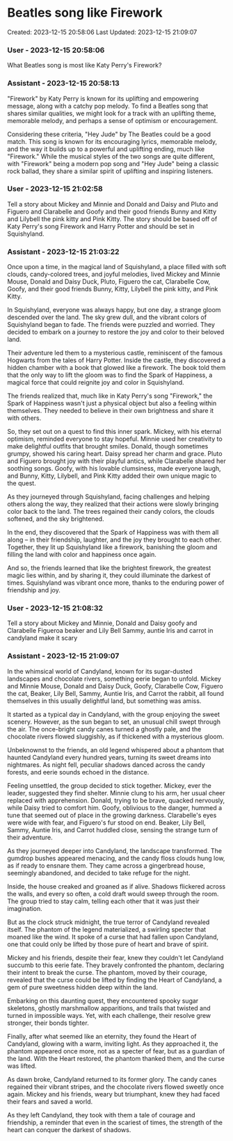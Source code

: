 # Beatles song like Firework

Created: 2023-12-15 20:58:06
Last Updated: 2023-12-15 21:09:07

### User - 2023-12-15 20:58:06

What Beatles song is most like Katy Perry's Firework?

### Assistant - 2023-12-15 20:58:13

"Firework" by Katy Perry is known for its uplifting and empowering message, along with a catchy pop melody. To find a Beatles song that shares similar qualities, we might look for a track with an uplifting theme, memorable melody, and perhaps a sense of optimism or encouragement. 

Considering these criteria, "Hey Jude" by The Beatles could be a good match. This song is known for its encouraging lyrics, memorable melody, and the way it builds up to a powerful and uplifting ending, much like "Firework." While the musical styles of the two songs are quite different, with "Firework" being a modern pop song and "Hey Jude" being a classic rock ballad, they share a similar spirit of uplifting and inspiring listeners.

### User - 2023-12-15 21:02:58

Tell a story about Mickey and Minnie and Donald and Daisy and Pluto and Figuero and Clarabelle and Goofy and their good friends Bunny and Kitty and Lilybell the pink kitty and Pink Kitty. The story should be based off of Katy Perry's song Firework and Harry Potter and should be set in Squishyland. 

### Assistant - 2023-12-15 21:03:22

Once upon a time, in the magical land of Squishyland, a place filled with soft clouds, candy-colored trees, and joyful melodies, lived Mickey and Minnie Mouse, Donald and Daisy Duck, Pluto, Figuero the cat, Clarabelle Cow, Goofy, and their good friends Bunny, Kitty, Lilybell the pink kitty, and Pink Kitty.

In Squishyland, everyone was always happy, but one day, a strange gloom descended over the land. The sky grew dull, and the vibrant colors of Squishyland began to fade. The friends were puzzled and worried. They decided to embark on a journey to restore the joy and color to their beloved land.

Their adventure led them to a mysterious castle, reminiscent of the famous Hogwarts from the tales of Harry Potter. Inside the castle, they discovered a hidden chamber with a book that glowed like a firework. The book told them that the only way to lift the gloom was to find the Spark of Happiness, a magical force that could reignite joy and color in Squishyland.

The friends realized that, much like in Katy Perry's song "Firework," the Spark of Happiness wasn't just a physical object but also a feeling within themselves. They needed to believe in their own brightness and share it with others.

So, they set out on a quest to find this inner spark. Mickey, with his eternal optimism, reminded everyone to stay hopeful. Minnie used her creativity to make delightful outfits that brought smiles. Donald, though sometimes grumpy, showed his caring heart. Daisy spread her charm and grace. Pluto and Figuero brought joy with their playful antics, while Clarabelle shared her soothing songs. Goofy, with his lovable clumsiness, made everyone laugh, and Bunny, Kitty, Lilybell, and Pink Kitty added their own unique magic to the quest.

As they journeyed through Squishyland, facing challenges and helping others along the way, they realized that their actions were slowly bringing color back to the land. The trees regained their candy colors, the clouds softened, and the sky brightened.

In the end, they discovered that the Spark of Happiness was with them all along – in their friendship, laughter, and the joy they brought to each other. Together, they lit up Squishyland like a firework, banishing the gloom and filling the land with color and happiness once again.

And so, the friends learned that like the brightest firework, the greatest magic lies within, and by sharing it, they could illuminate the darkest of times. Squishyland was vibrant once more, thanks to the enduring power of friendship and joy.

### User - 2023-12-15 21:08:32

Tell a story about Mickey and Minnie, Donald and Daisy goofy and Clarabelle Figueroa beaker and Lily Bell Sammy, auntie Iris and carrot in candyland make it scary

### Assistant - 2023-12-15 21:09:07

In the whimsical world of Candyland, known for its sugar-dusted landscapes and chocolate rivers, something eerie began to unfold. Mickey and Minnie Mouse, Donald and Daisy Duck, Goofy, Clarabelle Cow, Figuero the cat, Beaker, Lily Bell, Sammy, Auntie Iris, and Carrot the rabbit, all found themselves in this usually delightful land, but something was amiss.

It started as a typical day in Candyland, with the group enjoying the sweet scenery. However, as the sun began to set, an unusual chill swept through the air. The once-bright candy canes turned a ghostly pale, and the chocolate rivers flowed sluggishly, as if thickened with a mysterious gloom.

Unbeknownst to the friends, an old legend whispered about a phantom that haunted Candyland every hundred years, turning its sweet dreams into nightmares. As night fell, peculiar shadows danced across the candy forests, and eerie sounds echoed in the distance.

Feeling unsettled, the group decided to stick together. Mickey, ever the leader, suggested they find shelter. Minnie clung to his arm, her usual cheer replaced with apprehension. Donald, trying to be brave, quacked nervously, while Daisy tried to comfort him. Goofy, oblivious to the danger, hummed a tune that seemed out of place in the growing darkness. Clarabelle's eyes were wide with fear, and Figuero's fur stood on end. Beaker, Lily Bell, Sammy, Auntie Iris, and Carrot huddled close, sensing the strange turn of their adventure.

As they journeyed deeper into Candyland, the landscape transformed. The gumdrop bushes appeared menacing, and the candy floss clouds hung low, as if ready to ensnare them. They came across a gingerbread house, seemingly abandoned, and decided to take refuge for the night.

Inside, the house creaked and groaned as if alive. Shadows flickered across the walls, and every so often, a cold draft would sweep through the room. The group tried to stay calm, telling each other that it was just their imagination.

But as the clock struck midnight, the true terror of Candyland revealed itself. The phantom of the legend materialized, a swirling specter that moaned like the wind. It spoke of a curse that had fallen upon Candyland, one that could only be lifted by those pure of heart and brave of spirit.

Mickey and his friends, despite their fear, knew they couldn't let Candyland succumb to this eerie fate. They bravely confronted the phantom, declaring their intent to break the curse. The phantom, moved by their courage, revealed that the curse could be lifted by finding the Heart of Candyland, a gem of pure sweetness hidden deep within the land.

Embarking on this daunting quest, they encountered spooky sugar skeletons, ghostly marshmallow apparitions, and trails that twisted and turned in impossible ways. Yet, with each challenge, their resolve grew stronger, their bonds tighter.

Finally, after what seemed like an eternity, they found the Heart of Candyland, glowing with a warm, inviting light. As they approached it, the phantom appeared once more, not as a specter of fear, but as a guardian of the land. With the Heart restored, the phantom thanked them, and the curse was lifted.

As dawn broke, Candyland returned to its former glory. The candy canes regained their vibrant stripes, and the chocolate rivers flowed sweetly once again. Mickey and his friends, weary but triumphant, knew they had faced their fears and saved a world.

As they left Candyland, they took with them a tale of courage and friendship, a reminder that even in the scariest of times, the strength of the heart can conquer the darkest of shadows.

